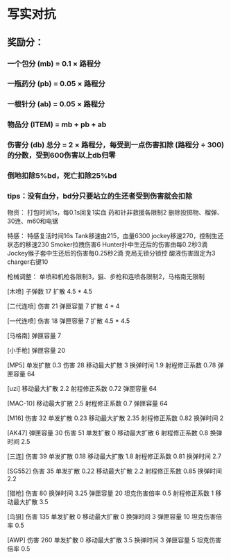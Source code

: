 # 写实对抗
## 奖励分：
### 一个包分 (mb) = 0.1 × 路程分 
### 一瓶药分 (pb) = 0.05 × 路程分 
### 一根针分 (ab) = 0.05 × 路程分 
### 物品分 (ITEM) = mb + pb + ab
### 伤害分 (db) 总分 = 2 × 路程分，每受到一点伤害扣除 (路程分 ÷ 300) 的分数，受到600伤害以上db归零 
### 倒地扣除5%bd，死亡扣除25%bd
### tips：没有血分，bd分只要站立的生还者受到伤害就会扣除 

物资：
打包时间1s，每0.1s回复1实血
药和针非救援各限制2
删除投掷物、榴弹、30连、m60和电锯

特感：
特感复活时间16s
Tank移速由215，血量6300
jockey移速270，控制生还状态的移速230
Smoker拉拽伤害6
Hunter扑中生还后的伤害由每0.2秒3滴
Jockey猴子套中生还后的伤害每0.25秒2滴
克局无锁分锁控
酸液伤害固定为3
charger右键10

枪械调整：
单喷和机枪各限制3，狙、步枪和连喷各限制2，马格南无限制

[木喷]
子弹数 17
扩散 4.5 * 4.5

[二代连喷]
伤害 21
弹匣容量 7
扩散 4 * 4

[一代连喷]
伤害 18
弹匣容量 7
扩散 4.5 * 4.5

[马格南]
弹匣容量 7

[小手枪]
弹匣容量 20

[MP5] 
单发扩散 0.3
伤害 28
移动最大扩散 3
换弹时间 1.9
射程修正系数 0.78
弹匣容量 64

[uzi]
移动最大扩散 2.2
射程修正系数 0.72
弹匣容量 64

[MAC-10]
移动最大扩散 2.5
射程修正系数 0.7
弹匣容量 64

[M16]
伤害 32
单发扩散 0.23
移动最大扩散 2.35
射程修正系数 0.82
换弹时间 2

[AK47]
弹匣容量 30
伤害 51
单发扩散 0
移动最大扩散 6
射程修正系数 0.8
换弹时间 2.5

[三连]
伤害 39
单发扩散 0.18
移动最大扩散 1.8
射程修正系数 0.81
换弹时间 2.7

[SG552]
伤害 35
单发扩散 0.22
移动最大扩散 2.2
射程修正系数 0.85
换弹时间 2.2

[猎枪]
伤害 80
换弹时间 3.25
弹匣容量 20
坦克伤害倍率 0.5
射程修正系数 1
移动最大扩散 3.5

[鸟狙]
伤害 135
单发扩散 0
移动最大扩散 0
换弹时间 3
弹匣容量 10
坦克伤害倍率 0.5

[AWP]
伤害 260
单发扩散 0
移动最大扩散 3.5
换弹时间 3
弹匣容量 5
坦克伤害倍率 0.5
